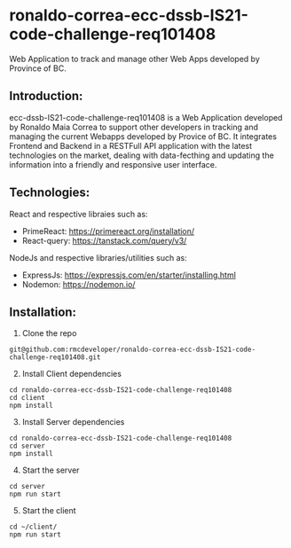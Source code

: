 # ronaldo-correa-ecc-dssb-IS21-code-challenge-req101408
Web Application to track and manage other Web Apps developed by Province of BC.

## Introduction:

ecc-dssb-IS21-code-challenge-req101408 is a Web Application developed by Ronaldo Maia Correa to support other developers in tracking and managing the current Webapps developed by Provice of BC. 
It integrates Frontend and Backend in a RESTFull API application with the latest technologies on the market, dealing with data-fecthing and updating the information into a friendly and responsive user interface. 

## Technologies:

React and respective libraies such as: 
- PrimeReact: https://primereact.org/installation/
- React-query: https://tanstack.com/query/v3/

NodeJs and respective libraries/utilities such as:
- ExpressJs: https://expressjs.com/en/starter/installing.html
- Nodemon: https://nodemon.io/

## Installation:

1. Clone the repo

```
git@github.com:rmcdeveloper/ronaldo-correa-ecc-dssb-IS21-code-challenge-req101408.git
```

2. Install Client dependencies

```
cd ronaldo-correa-ecc-dssb-IS21-code-challenge-req101408
cd client
npm install
```

3. Install Server dependencies

```
cd ronaldo-correa-ecc-dssb-IS21-code-challenge-req101408
cd server
npm install
```
4. Start the server

```
cd server
npm run start
```

5. Start the client

```
cd ~/client/
npm run start
```


# 
